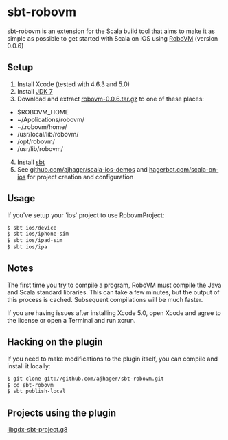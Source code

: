 sbt-robovm
==========

sbt-robovm is an extension for the Scala build tool that aims to make it as simple as possible to get started with Scala on iOS using [RoboVM](http://www.robovm.org/) (version 0.0.6)

## Setup

1. Install Xcode (tested with 4.6.3 and 5.0)
2. Install [JDK 7](http://www.oracle.com/technetwork/java/javase/downloads/jdk7-downloads-1880260.html)
3. Download and extract [robovm-0.0.6.tar.gz](http://download.robovm.org/robovm-0.0.6.tar.gz) to one of these places:
 * $ROBOVM_HOME
 * ~/Applications/robovm/
 * ~/.robovm/home/
 * /usr/local/lib/robovm/
 * /opt/robovm/
 * /usr/lib/robovm/
4. Install [sbt](http://www.scala-sbt.org/release/docs/Getting-Started/Setup.html)
5. See [github.com/ajhager/scala-ios-demos](http://github.com/ajhager/scala-ios-demos) and [hagerbot.com/scala-on-ios](http://hagerbot.com/scala-on-ios/) for project creation and configuration

## Usage

If you've setup your 'ios' project to use RobovmProject:
```bash
$ sbt ios/device
$ sbt ios/iphone-sim
$ sbt ios/ipad-sim
$ sbt ios/ipa
```

## Notes

The first time you try to compile a program, RoboVM must compile the Java and Scala standard libraries. This can take a few minutes, but the output of this process is cached. Subsequent compilations will be much faster.

If you are having issues after installing Xcode 5.0, open Xcode and agree to the license or open a Terminal and run xcrun.

## Hacking on the plugin

If you need to make modifications to the plugin itself, you can compile and install it locally:
```bash
$ git clone git://github.com/ajhager/sbt-robovm.git
$ cd sbt-robovm
$ sbt publish-local
```

## Projects using the plugin

[libgdx-sbt-project.g8](http://github.com/ajhager/libgdx-sbt-project.g8)
